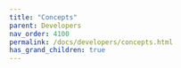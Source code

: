 ```yaml
---
title: "Concepts"
parent: Developers
nav_order: 4100
permalink: /docs/developers/concepts.html
has_grand_children: true
---
```


<!--
section header page

general:
- header style
- workshop link anywhere -> howtos
- syntax highlighting (sol)
- ORDER -> find a proper/new start for this section 


contract-factories
- data contract
- evan service factories

data-contract
- no text above header
- api doc link
- sol link?
- make runtime text simple, example, `crete` smaller
- docu link to #create
- `simples case`? oO

contracttypes
- remove?

permissioning
- make it more clear, for what purpose which secper part is used (sharing vs rar)
- "Smart Contract Permissioning"
- new key exchange image?
- split into 2 pages?
- "As a result, it is impossible for others to read data in external contracts"? O.O
- key ex bcc link to api doc (kex ex)
- warn about key share, data encryption timing pitfalls
- refer to our DSRoles
- api doc for DSRoles
- dfs encryption here?
- hash key better?


event-hub
- update links (bc)
- add link to contract
- add events and event trigger functions to its functionality - 2x fun





-->